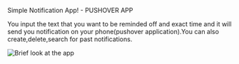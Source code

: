 Simple Notification App! - PUSHOVER APP

You input the text that you want to be reminded off and exact time and it will send you notification on your phone(pushover application).You can also create,delete,search for past notifications.

![Brief look at the app](https://github.com/krivke/PushMessages/tree/master/main/static/images/)
